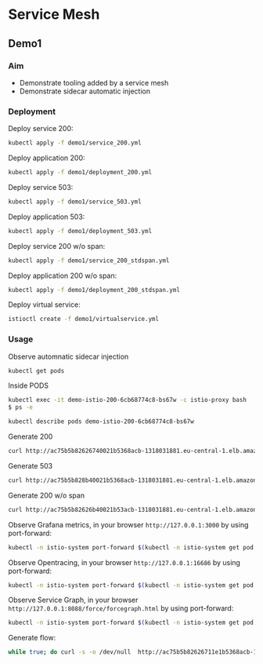 # Service Mesh

## Demo1

### Aim

- Demonstrate tooling added by a service mesh
- Demonstrate sidecar automatic injection

### Deployment

Deploy service 200:

```sh
kubectl apply -f demo1/service_200.yml
```

Deploy application 200:

```sh
kubectl apply -f demo1/deployment_200.yml
```

Deploy service 503:

```sh
kubectl apply -f demo1/service_503.yml
```

Deploy application 503:

```sh
kubectl apply -f demo1/deployment_503.yml
```

Deploy service 200 w/o span:

```sh
kubectl apply -f demo1/service_200_stdspan.yml
```

Deploy application 200 w/o span:

```sh
kubectl apply -f demo1/deployment_200_stdspan.yml
```

Deploy virtual service:

```sh
istioctl create -f demo1/virtualservice.yml
```

### Usage

Observe automnatic sidecar injection

```sh
kubectl get pods
```

Inside PODS

```sh
kubectl exec -it demo-istio-200-6cb68774c8-bs67w -c istio-proxy bash
$ ps -e
```

```sh
kubectl describe pods demo-istio-200-6cb68774c8-bs67w
```

Generate 200

```sh
curl http://ac75b5b82626740021b5368acb-1318031881.eu-central-1.elb.amazonaws.com/200/healthz -vv
```

Generate 503

```sh
curl http://ac75b5b828b40021b5368acb-1318031881.eu-central-1.elb.amazonaws.com/503/healthz -vv
```

Generate 200 w/o span

```sh
curl http://ac75b5b82626b40021b53acb-1318031881.eu-central-1.elb.amazonaws.com/stdspan/healthz -vv
```

Observe Grafana metrics, in your browser `http://127.0.0.1:3000` by using port-forward:

```sh
kubectl -n istio-system port-forward $(kubectl -n istio-system get pod -l app=grafana -o jsonpath='{.items[0].metadata.name}') 3000:3000 &
```

Observe Opentracing, in your browser `http://127.0.0.1:16686` by using port-forward:

```sh
kubectl -n istio-system port-forward $(kubectl -n istio-system get pod -l app=jaeger -o jsonpath='{.items[0].metadata.name}') 16686:16686 &
```

Observe Service Graph, in your browser `http://127.0.0.1:8088/force/forcegraph.html` by using port-forward:

```sh
kubectl -n istio-system port-forward $(kubectl -n istio-system get pod -l app=vistio-web -o jsonpath='{.items[0].metadata.name}') 8080:8080 &
```

Generate flow:

```sh
while true; do curl -s -o /dev/null  http://ac75b5b82626711e1b5368acb-1318031881.eu-central-1.elb.amazonaws.com/200/healthz; done
```